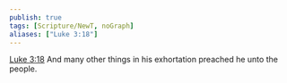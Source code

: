 ```yaml
---
publish: true
tags: [Scripture/NewT, noGraph]
aliases: ["Luke 3:18"]
---
```

[Luke 3:18](https://churchofjesuschrist.org/study/scriptures/nt/luke/3?lang=eng&id=p18#p18) And many other things in his exhortation preached he unto the people.
